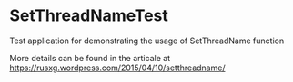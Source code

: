 # SetThreadNameTest
Test application for demonstrating the usage of SetThreadName function

More details can be found in the articale at https://rusxg.wordpress.com/2015/04/10/setthreadname/
